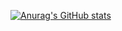 [![Anurag's GitHub stats](https://github-readme-stats.vercel.app/api?username=alimuhammedak )](https://github.com/anuraghazra/github-readme-stats)
